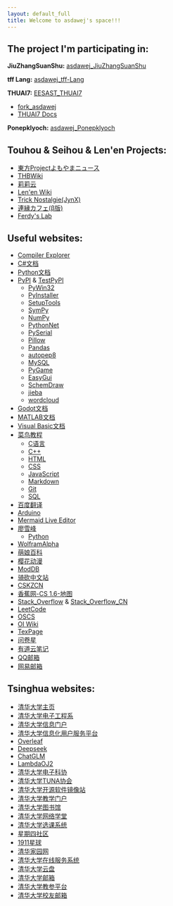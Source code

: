 ```yaml
---
layout: default_full
title: Welcome to asdawej's space!!!
---
```


## The project I'm participating in:

**JiuZhangSuanShu:** [asdawej_JiuZhangSuanShu](https://github.com/asdawej/JiuZhangSuanShu/wiki/)

**tff Lang:** [asdawej_tff-Lang](https://github.com/asdawej/tff-Lang)

**THUAI7:** [EESAST_THUAI7](https://github.com/eesast/THUAI7)
- [fork_asdawej](https://github.com/asdawej/THUAI7)
- [THUAI7 Docs](https://docs.eesast.com/docs/contests/thuai7/)

**Ponepklyoch:** [asdawej_Ponepklyoch](https://github.com/asdawej/Ponepklyoch)

<!--東方&西方&連縁-->
## Touhou & Seihou & Len'en Projects:
- [東方Projectよもやまニュース](https://touhou-project.news/)
- [THBWiki](https://thwiki.cc/%E9%A6%96%E9%A1%B5/)
- [莉莉云](https://cloud.lilywhite.cc/front/)
- [Len'en Wiki](https://lenen.wiki.gg/)
- [Trick Nostalgie(JynX)](http://mugentrick.tubakurame.com/index.html)
- [連縁カフェ(β版)](https://unityroom.com/games/lenen_cafe_beta)
- [Ferdy's Lab](https://ferdyslab.itch.io/)

<!--其他的网站-->
## Useful websites:
- [Compiler Explorer](https://godbolt.org/)
- [C#文档](https://learn.microsoft.com/zh-cn/dotnet/csharp/)
- [Python文档](https://docs.python.org/zh-cn/3/)
- [PyPI](https://pypi.org/) & [TestPyPI](https://test.pypi.org/)
    <!--PyPI下级目录-->
    - [PyWin32](https://mhammond.github.io/pywin32/)
    - [PyInstaller](https://pyinstaller.org/)
    - [SetupTools](https://setuptools.pypa.io/en/latest/)
    - [SymPy](https://docs.sympy.org/)
    - [NumPy](https://numpy.org/doc/1.23/)
    - [PythonNet](https://github.com/pythonnet/pythonnet/)
    - [PySerial](https://pythonhosted.org/pyserial/)
    - [Pillow](https://pillow.readthedocs.io/en/stable/)
    - [Pandas](https://pandas.pydata.org/pandas-docs/stable/)
    - [autopep8](https://github.com/hhatto/autopep8)
    - [MySQL](https://mysqlclient.readthedocs.io/)
    - [PyGame](https://www.pygame.org/docs/)
    - [EasyGui](https://easygui.readthedocs.io/en/latest/)
    - [SchemDraw](https://readthedocs.org/projects/schemdraw/)
    - [jieba](https://github.com/fxsjy/jieba/)
    - [wordcloud](http://amueller.github.io/word_cloud/)
- [Godot文档](https://docs.godotengine.org/zh-cn/4.x/index.html)
- [MATLAB文档](https://ww2.mathworks.cn/help/matlab/index.html)
- [Visual Basic文档](https://docs.microsoft.com/zh-cn/dotnet/visual-basic/)
- [菜鸟教程](https://www.runoob.com/)
    <!--菜鸟教程下级目录-->
    - [C语言](https://www.runoob.com/cprogramming/c-tutorial.html)
    - [C++](https://www.runoob.com/cplusplus/cpp-tutorial.html)
    - [HTML](https://www.runoob.com/html/html-tutorial.html)
    - [CSS](https://www.runoob.com/css/css-tutorial.html)
    - [JavaScript](https://www.runoob.com/js/js-tutorial.html)
    - [Markdown](https://www.runoob.com/markdown/md-tutorial.html)
    - [Git](https://www.runoob.com/git/git-tutorial.html)
    - [SQL](https://www.runoob.com/sql/sql-tutorial.html)
- [百度翻译](https://fanyi.baidu.com/)
- [Arduino](https://www.arduino.cc/)
- [Mermaid Live Editor](https://mermaid.live/edit)
- [廖雪峰](https://www.liaoxuefeng.com/)
    <!--廖雪峰下级目录-->
    - [Python](https://www.liaoxuefeng.com/wiki/1016959663602400)
- [WolframAlpha](https://www.wolframalpha.com/)
- [萌娘百科](https://zh.moegirl.org.cn/Mainpage)
- [樱花动漫](http://www.imomoedm.com/)
- [ModDB](https://www.moddb.com/)
- [骑砍中文站](https://www.mountblade.com.cn/index.html)
- [CSKZCN](https://www.cskzcn.com/)
- [香蕉网-CS 1.6-地图](https://gamebanana.com/mods/cats/5474)
- [Stack_Overflow](https://stackoverflow.com/) & [Stack_Overflow_CN](https://stackoverflow.org.cn/)
- [LeetCode](https://leetcode.cn/)
- [OSCS](https://www.oscs1024.com/)
- [OI Wiki](https://oi-wiki.org/)
- [TexPage](https://texpage.com/console/mine/)
- [问卷星](https://www.wjx.cn/)
- [有道云笔记](https://note.youdao.com/web/)
- [QQ邮箱](https://mail.qq.com/cgi-bin/frame_html)
- [网易邮箱](https://mail.163.com/js6/main.jsp)

<!--split-->

<!--清华大学网站-->
## Tsinghua websites:
- [清华大学主页](https://www.tsinghua.edu.cn/)
- [清华大学电子工程系](https://www.ee.tsinghua.edu.cn/)
- [清华大学信息门户](https://info2021.tsinghua.edu.cn/f/info/xxfb_fg/xnzx/stu/index)
- [清华大学信息化用户服务平台](https://its.tsinghua.edu.cn/index.jsp)
- [Overleaf](https://overleaf.tsinghua.edu.cn/project)
- [Deepseek](https://madmodel.cs.tsinghua.edu.cn/)
- [ChatGLM](https://chatglm.cn/)
- [LambdaOJ2](http://oj.ee.tsinghua.edu.cn/)
- [清华大学电子科协](https://eesast.com/home)
- [清华大学TUNA协会](https://tuna.moe/)
- [清华大学开源软件镜像站](https://mirrors.tuna.tsinghua.edu.cn/)
- [清华大学教学门户](https://info2021.tsinghua.edu.cn/f/info/xxfb_fg/bmxx/departmentalView?code=254)
- [清华大学图书馆](https://lib.tsinghua.edu.cn/)
- [清华大学网络学堂](https://learn.tsinghua.edu.cn/f/login/)
- [清华大学选课系统](http://zhjwxk.cic.tsinghua.edu.cn/xklogin.do)
- [星期四社区](https://tsinghua.app/)
- [1911星球](https://planet.tsinghua.edu.cn/)
- [清华家园网](http://myhome.tsinghua.edu.cn/)
- [清华大学在线服务系统](https://thos.tsinghua.edu.cn/)
- [清华大学云盘](https://cloud.tsinghua.edu.cn/)
- [清华大学邮箱](https://mails.tsinghua.edu.cn/)
- [清华大学教参平台](https://ereserves.lib.tsinghua.edu.cn/)
- [清华大学校友邮箱](http://mail.tsinghua.org.cn/)
